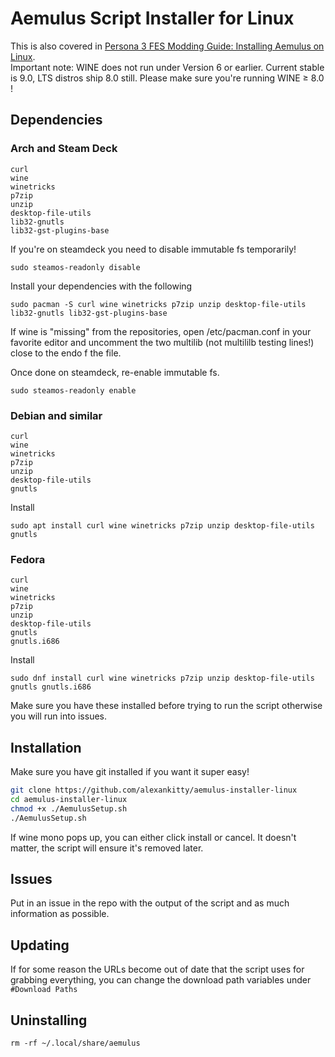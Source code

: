 # Aemulus Script Installer for Linux
This is also covered in [Persona 3 FES Modding Guide: Installing Aemulus on Linux](https://persona-3-fes-modding-guide.readthedocs.io/en/latest/linuxaemulussetup.html).  
Important note: WINE does not run under Version 6 or earlier. Current stable is 9.0, LTS distros ship 8.0 still. Please make sure you're running WINE ≥ 8.0 !
## Dependencies

### Arch and Steam Deck
```
curl
wine
winetricks
p7zip
unzip
desktop-file-utils
lib32-gnutls
lib32-gst-plugins-base
```
If you're on steamdeck you need to disable immutable fs temporarily!
```
sudo steamos-readonly disable
```
Install your dependencies with the following
```
sudo pacman -S curl wine winetricks p7zip unzip desktop-file-utils lib32-gnutls lib32-gst-plugins-base
```
If wine is "missing" from the repositories, open /etc/pacman.conf in your favorite editor and uncomment the two multilib (not multililb testing lines!) close to the endo f the file.  

Once done on steamdeck, re-enable immutable fs.
```
sudo steamos-readonly enable
```

### Debian and similar
```
curl
wine
winetricks
p7zip
unzip
desktop-file-utils
gnutls
```

Install
```
sudo apt install curl wine winetricks p7zip unzip desktop-file-utils gnutls
```

### Fedora
```
curl
wine
winetricks
p7zip
unzip
desktop-file-utils
gnutls
gnutls.i686
```
Install
```
sudo dnf install curl wine winetricks p7zip unzip desktop-file-utils gnutls gnutls.i686
```

Make sure you have these installed before trying to run the script otherwise you will run into issues.

## Installation
Make sure you have git installed if you want it super easy!  
```sh
git clone https://github.com/alexankitty/aemulus-installer-linux
cd aemulus-installer-linux
chmod +x ./AemulusSetup.sh
./AemulusSetup.sh
```
If wine mono pops up, you can either click install or cancel. It doesn't matter, the script will ensure it's removed later.

## Issues
Put in an issue in the repo with the output of the script and as much information as possible.

## Updating
If for some reason the URLs become out of date that the script uses for grabbing everything, you can change the download path variables under `#Download Paths`

## Uninstalling
`rm -rf ~/.local/share/aemulus`

